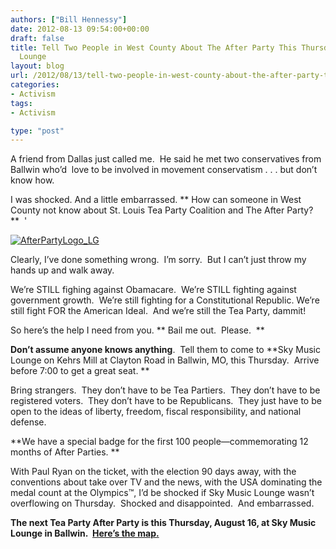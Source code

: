 ```yaml
---
authors: ["Bill Hennessy"]
date: 2012-08-13 09:54:00+00:00
draft: false
title: Tell Two People in West County About The After Party This Thursday at Sky Music
  Lounge
layout: blog
url: /2012/08/13/tell-two-people-in-west-county-about-the-after-party-this-thursday-at-sky-music-lounge/
categories:
- Activism
tags:
- Activism

type: "post"
---
```


A friend from Dallas just called me.  He said he met two conservatives from Ballwin who’d  love to be involved in movement conservatism . . . but don’t know how.

I was shocked. And a little embarrassed. ** How can someone in West County not know about St. Louis Tea Party Coalition and The After Party?**  '

[![AfterPartyLogo_LG](https://ludicrite.files.wordpress.com/2012/08/afterpartylogo_lg_thumb.png)
](https://ludicrite.files.wordpress.com/2012/08/afterpartylogo_lg.png)

Clearly, I’ve done something wrong.  I’m sorry.  But I can’t just throw my hands up and walk away.

We’re STILL fighing against Obamacare.  We’re STILL fighting against government growth.  We’re still fighting for a Constitutional Republic. We’re still fight FOR the American Ideal.  And we’re still the Tea Party, dammit!

So here’s the help I need from you. ** Bail me out.  Please.  **

**Don’t assume anyone knows anything**.  Tell them to come to **Sky Music Lounge on Kehrs Mill at Clayton Road in Ballwin, MO, this Thursday.  Arrive before 7:00 to get a great seat. **

Bring strangers.  They don’t have to be Tea Partiers.  They don’t have to be registered voters.  They don’t have to be Republicans.  They just have to be open to the ideas of liberty, freedom, fiscal responsibility, and national defense.

**We have a special badge for the first 100 people—commemorating 12 months of After Parties. **

With Paul Ryan on the ticket, with the election 90 days away, with the conventions about take over TV and the news, with the USA dominating the medal count at the Olympics™, I’d be shocked if Sky Music Lounge wasn’t overflowing on Thursday.  Shocked and disappointed.  And embarrassed.

**The next Tea Party After Party is this Thursday, August 16, at Sky Music Lounge in Ballwin.  [Here’s the map.](https://maps.google.com/maps?q=sky+music+lounge&hl=en&ll=38.607515,-90.565045&spn=0.008786,0.021136&fb=1&gl=us&hq=sky+music+lounge&cid=0,0,14725699772350072745&t=m&z=16&iwloc=A)**
